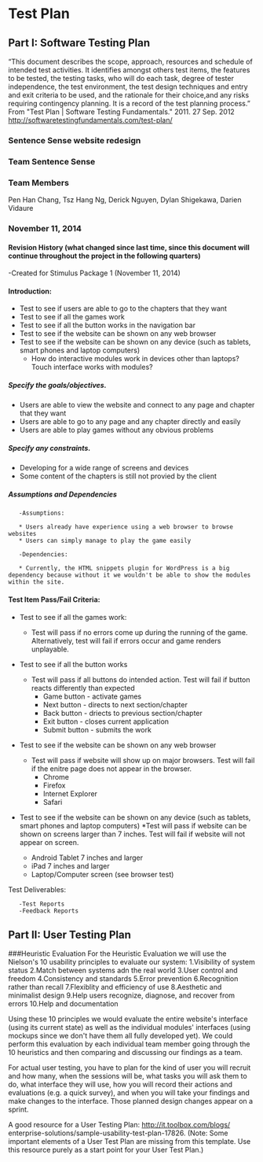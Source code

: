 # Test Plan

## Part I:  Software Testing Plan 

“This document describes the scope, approach, resources and schedule of intended test activities. It identifies amongst others test items, the features to be tested, the testing tasks, who will do each task, degree of tester independence, the test environment, the test design techniques and entry and exit criteria to be used, and the rationale for their choice,and any risks requiring contingency planning. It is a record of the test planning process.” From "Test Plan | Software Testing Fundamentals." 2011. 27 Sep. 2012 <http://softwaretestingfundamentals.com/test-plan/>
 

### Sentence Sense website redesign

### Team Sentence Sense

### Team Members

Pen Han Chang, Tsz Hang Ng, Derick Nguyen, Dylan Shigekawa, Darien Vidaure

### November 11, 2014


#### Revision History (what changed since last time, since this document will continue throughout the project in the following quarters)

-Created for Stimulus Package 1 (November 11, 2014)
 
#### Introduction:

* Test to see if users are able to go to the chapters that they want
* Test to see if all the games work
* Test to see if all the button works in the navigation bar
* Test to see if the website can be shown on any web browser
* Test to see if the website can be shown on any device (such as tablets, smart phones and laptop computers)
  * How do interactive modules work in devices other than laptops? Touch interface works with modules?

##### Specify the goals/objectives.

* Users are able to view the website and connect to any page and chapter that they want
* Users are able to go to any page and any chapter directly and easily
* Users are able to play games without any obvious problems

##### Specify any constraints.

* Developing for a wide range of screens and devices
* Some content of the chapters is still not provied by the client

##### Assumptions and Dependencies

       -Assumptions:

       * Users already have experience using a web browser to browse websites
       * Users can simply manage to play the game easily

       -Dependencies:
       
       * Currently, the HTML snippets plugin for WordPress is a big dependency because without it we wouldn't be able to show the modules within the site.



#### Test Item Pass/Fail Criteria:

* Test to see if all the games work:
  * Test will pass if no errors come up during the running of the game. Alternatively, test will fail if errors occur and game renders unplayable.
* Test to see if all the button works
  * Test will pass if all buttons do intended action. Test will fail if button reacts differently than expected
    * Game button - activate games
    * Next button - directs to next section/chapter
    * Back button - driects to previous section/chapter
    * Exit button - closes current application
    * Submit button - submits the work

* Test to see if the website can be shown on any web browser
  * Test will pass if website will show up on major browsers. Test will fail if the enitre page does not appear in the browser.
    * Chrome
    * Firefox
    * Internet Explorer
    * Safari
* Test to see if the website can be shown on any device (such as tablets, smart phones and laptop computers)
  *Test will pass if website can be shown on screens larger than 7 inches. Test will fail if website will not appear on screen.
    * Android Tablet 7 inches and larger
    * iPad 7 inches and larger
    * Laptop/Computer screen (see browser test)


Test Deliverables:

       -Test Reports
       -Feedback Reports

 

## Part II:  User Testing Plan

###Heuristic Evaluation
For the Heuristic Evaluation we will use the Nielson's 10 usability principles to evaluate our system:
1.Visibility of system status
2.Match between systems adn the real world
3.User control and freedom
4.Consistency and standards
5.Error prevention
6.Recognition rather than recall
7.Flexiblity and efficiency of use
8.Aesthetic and minimalist design
9.Help users recognize, diagnose, and recover from errors
10.Help and documentation

Using these 10 principles we would evaluate the entire website's interface (using its current state) as well as the individual modules' interfaces (using mockups since we don't have them all fully developed yet). We could perform this evaluation by each individual team member going through the 10 heuristics and then comparing and discussing our findings as a team. 
 

For actual user testing, you have to plan for the kind of user you will recruit and how many, when the sessions will be, what tasks you will ask them to do, what interface they will use, how you will record their actions and evaluations (e.g. a quick survey), and when you will take your findings and make changes to the interface.  Those planned design changes appear on a sprint.

A good resource for a User Testing Plan: http://it.toolbox.com/blogs/<wbr />enterprise-solutions/sample-<wbr />usability-test-plan-17826. (Note: Some important elements of a User Test Plan are missing from this template. Use this resource purely as a start point for your User Test Plan.) 
